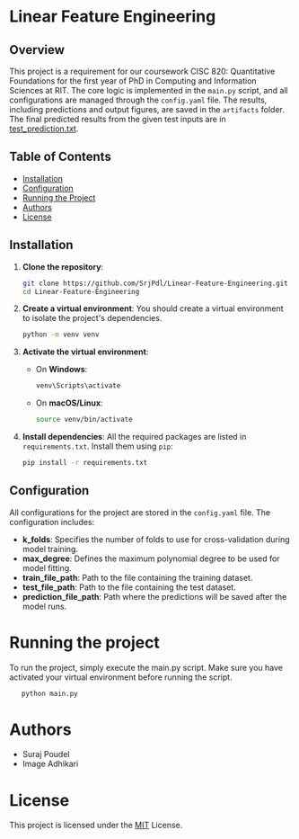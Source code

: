 # Linear Feature  Engineering

## Overview
This project is a requirement for our coursework CISC 820:  Quantitative Foundations for the first year of PhD in Computing and Information Sciences at RIT. The core logic is implemented in the `main.py` script, and all configurations are managed through the `config.yaml` file. The results, including predictions and output figures, are saved in the `artifacts` folder. The final predicted results from the given test inputs are in [test_prediction.txt](artifacts/test_prediction.txt).

## Table of Contents
- [Installation](#installation)
- [Configuration](#configuration)
- [Running the Project](#running-the-project)
- [Authors](#authors)
- [License](#license)

## Installation

1. **Clone the repository**:
    ```bash
    git clone https://github.com/SrjPdl/Linear-Feature-Engineering.git
    cd Linear-Feature-Engineering
    ```

2. **Create a virtual environment**:
    You should create a virtual environment to isolate the project's dependencies.
    ```bash
    python -m venv venv
    ```

3. **Activate the virtual environment**:
    - On **Windows**:
        ```bash
        venv\Scripts\activate
        ```
    - On **macOS/Linux**:
        ```bash
        source venv/bin/activate
        ```

4. **Install dependencies**:
    All the required packages are listed in `requirements.txt`. Install them using `pip`:
    ```bash
    pip install -r requirements.txt
    ```

## Configuration

All configurations for the project are stored in the `config.yaml` file. The configuration includes:
- **k_folds**: Specifies the number of folds to use for cross-validation during model training.
- **max_degree**: Defines the maximum polynomial degree to be used for model fitting.
- **train_file_path**: Path to the file containing the training dataset.
- **test_file_path**: Path to the file containing the test dataset.
- **prediction_file_path**: Path where the predictions will be saved after the model runs.

# Running the project
To run the project, simply execute the main.py script. Make sure you have activated your virtual environment before running the script.
 ```bash
    python main.py
```

# Authors
- Suraj Poudel
- Image Adhikari

# License
This project is licensed under the [MIT](https://www.mit.edu/~amini/LICENSE.md) License. 


